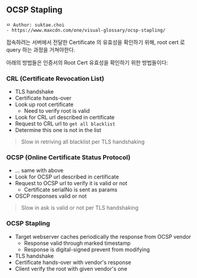 ## OCSP Stapling

```
ㅁ Author: suktae.choi
- https://www.maxcdn.com/one/visual-glossary/ocsp-stapling/
```

접속하려는 서버에서 전달한 Certificate 의 유효성을 확인하기 위해, root cert 로 query 하는 과정을 거쳐야한다.

아래의 방법들은 인증서의 Root Cert 유효성을 확인하기 위한 방법들이다:

### CRL (Certificate Revocation List)

- TLS handshake
- Certificate hands-over
- Look up root certificate
  - Need to verify root is valid
- Look for CRL url described in certificate
- Request to CRL url to `get all blacklist`
- Determine this one is not in the list

> Slow in retriving all blacklist per TLS handshaking

### OCSP (Online Certificate Status Protocol)

- ... same with above
- Look for OCSP url described in certificate
- Request to OCSP url to verify it is valid or not
  - Certificate serialNo is sent as params
- OSCP responses valid or not

> Slow in ask is valid or not per TLS handshaking

### OCSP Stapling

- Target webserver caches periodically the response from OCSP vendor
  - Response valid through marked timestamp
  - Response is digital-signed prevent from modifying
- TLS handshake
- Certificate hands-over with vendor's response
- Client verify the root with given vendor's one